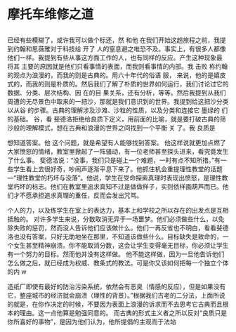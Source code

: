 # 摩托车维修之道

##

###

已经有些模糊了，或许我可以做个标还，然
和他
在我们开始这趟旅程之前，我提到约翰和思薇雅对于科技给
开了
人的窒息避之唯恐不及。事实上，有很多人都像他们一样。我提到有些从事这方面工作的人，也有同样的反应。产生这种现象最
将其
主要的原因就是他们只看事情的表面，而我则看事情的内部。我
击败
称约翰的观点为浪漫的，而我的则是古典的。用六十年代的俗语
服，
来说，他的是嬉皮式的，而我的则是朴质的。然后我们了解了朴质的世界如何运行，我们讨论过它的数据、分类、层次结构、因
在的目
果关系，还有分析，等等。然后我提到从我们周遭的无尽景色中取来的一把沙，那就是我们意识到的世界。我提到给这把沙分类
以从谷
的步骤。古典的理解涉及沙滩、沙粒的性质，以及分类和连接它
墨绿的
们的基础。
谷，看
斐德洛拒绝给良质下定义，用前面的比喻，就是要打破古典的筛沙般的理解模式，想在古典和浪漫的世界之间找到一个平衡
关
了。我
良质是

想知道答案。他
这个问题，就是希望有人能够找到答案。
他这样说就更加点燃了大家愤怒的情绪，教室里掀起了一阵骚动，有一位老师甚至探头进来，看究竟发生了什么事。
斐德洛说：“没事，我们只是碰上一个难题，一时有点不知所措。”有一些学生看上去很好奇，吵闹声逐渐平息下来了。他抓住机会重提理性教堂的话题—“理性教堂的朽坏与没落”。他说，学生在受命探索真理时表现出愤怒，是理性教堂朽坏的标志。他们在教室里追求真知不过是做做样子，实则依样画葫芦而已。他们才不愿承担追求真理的重任，反而会发出咒骂。

个人的力，以及练学生在室上的表达力，基本上和学校之所以存在的出发点是互相抵触的。
对许多学生来说，分数取消无异于一场噩梦。他们必须做些什么，以免除失败的惩罚，然而没人告诉他们应该做什么。他们一再反省也不明白，看看斐德洛也没有答案，只好无助地坐在那里，不知道该做些什么。目标缺失是致命的，一个女生甚至精神崩溃。你不能取消分数，这会让学生变得毫无目标，你必须让学生有一个努力的目标。然而他并没有这样做。
他不能这样做，因为一旦他告诉他们怎么做之后，就已经成为权威、教条式的教法。可是你又该如何把每一个独立个体的内 w

造纸厂即使有最好的防治污染系统，依然会有恶臭（情感的反应），但是如果没有它，整座城市的经济就会崩溃（理性的背景）。”根据我们古老的二分法，上面所说的就是，在你作决定的时候，不要因为表面上浪漫的诉求而不去思考它古典而且根本的理由。这一点他算是勉强同意的。
而古典的形式主义者之所以反对“良质只是你所喜好的事物”，是因为他们认为，他所提倡的主观而于法站
